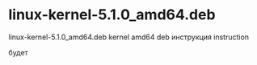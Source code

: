 # linux-kernel-5.1.0_amd64.deb
linux-kernel-5.1.0_amd64.deb kernel amd64 deb инструкция instruction

будет
